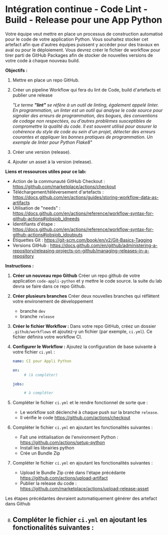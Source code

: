 # Intégration continue - Code Lint - Build - Release pour une App Python 

Votre équipe veut mettre en place un processus de construction automatisé pour le code de votre application Python. Vous souhaitez stocker cet artefact afin que d'autres équipes puissent y accéder pour des travaux en aval ou pour le déploiement. Vous devrez créer le fichier de workflow pour tirer parti de GitHub Packages afin de stocker de nouvelles versions de votre code à chaque nouveau build.

**Objectifs :**

1. Mettre en place un repo GitHub.
2. Créer un pipeline Workflow qui fera du lint de Code, build d'artefacts et publier une release
   
   _"Le terme **"lint"** se réfère à un outil de linting, également appelé linter. En programmation, un linter est un outil qui analyse le code source pour signaler des erreurs de programmation, des bogues, des conventions de codage non respectées, ou d'autres problèmes susceptibles de compromettre la qualité du code. Il est souvent utilisé pour assurer la cohérence du style de code au sein d'un projet, détecter des erreurs courantes et appliquer les bonnes pratiques de programmation. Un exemple de linter pour Python Flake8"_
3. Créer une version (release).
4. Ajouter un asset à la version (release).

**Liens et ressources utiles pour ce lab:**
- Action de la communauté GitHub Checkout : https://github.com/marketplace/actions/checkout
- Téléchargement/téléversement d'artefacts : https://docs.github.com/en/actions/guides/storing-workflow-data-as-artifacts
- Utilisation de "needs" : https://docs.github.com/en/actions/reference/workflow-syntax-for-github-actions#jobsjob_idneeds
- Identifiants d'étape : https://docs.github.com/en/actions/reference/workflow-syntax-for-github-actions#jobsjob_idoutputs
- Étiquettes Git : https://git-scm.com/book/en/v2/Git-Basics-Tagging
- Versions GitHub : https://docs.github.com/en/github/administering-a-repository/releasing-projects-on-github/managing-releases-in-a-repository

**Instructions :**

1. **Créer un nouveau repo Github**
   Créer un repo github de votre application `code-appli-python` et y mettre le code source. la suite du lab devra se faire dans ce repo Github.

2. **Créer plusieurs branches** 
   Créer deux nouvelles branches qui réflètent votre environement de développement 
   - branche `dev` 
   - branche `release`

3.  **Créer le fichier Workflow :**
   Dans votre repo GitHub, créez un dossier `.github/workflows` et ajoutez-y un fichier (par exemple, `ci.yml`). Ce fichier définira votre workflow CI.

4. **Configurer le Workflow :**
   Ajoutez la configuration de base suivante à votre fichier `ci.yml` :

   ```yaml
   name: CI pour Appli Python

   on:
        # (à compléter)

   jobs:

        # à compléter
   ```

5. Compléter le fichier `ci.yml` et le rendre fonctionnel de sorte que :
   - Le workflow soit déclenché à chaque push sur la branche `release`.
   - Il vérifie le code https://github.com/actions/checkout

6. Compléter le fichier `ci.yml` en ajoutant les fonctionalités suivantes :
   - Fait une intitialisation de l'environment Python : https://github.com/actions/setup-python
   - Install les librairies python
   - Crée un Bundle Zip

7. Compléter le fichier `ci.yml` en ajoutant les fonctionalités suivantes :
   - Upload le Bundle Zip créé dans l'étape précédante https://github.com/actions/upload-artifact
   - Publier la release du code : https://github.com/marketplace/actions/upload-release-asset

Les étapes précédantes devraient automatiquement générer des artefact dans Github

8. Compléter le fichier `ci.yml` en ajoutant les fonctionalités suivantes :
   - 

